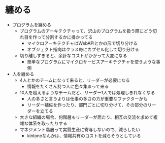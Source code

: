 # 纏める

- プログラムを纏める
  - プログラムのアーキテクチャって、沢山のプログラムを扱う際にどう切れ目を作って分割するかに掛かってる
    - マイクロアーキテクチャはWebAPIとかの形で切り分ける
    - オブジェクト指向はクラス毎にカプセル化して切り分ける
  - 切り離しすぎると、余計なコストがかかって大変になる
    - 簡単なプログラムにマイクロサービスアーキテクチャを使うような事例
- 人を纏める
  - 4人とかのチームになって来ると、リーダーが必要になる
    - 情報をたくさん持つ人に色々集まって来る
  - 10人を超えるようなチームだと、リーダー1人では処理しきれなくなる
    - 人の多さと言うよりは仕事の多さの方が重要なファクターかも
    - リーダー補佐を作ったり、部門ごとに切り分けて、その部分のリーダーを立てる
  - 大きな組織の場合、何階層もリーダーが居たり、相互の交流を求めて複雑な体系を取ったりする
  - マネジメント階層って実質生産に寄与しないので、減らしたい
    - kintoneなんかは、情報共有のコストを減らそうとしている
